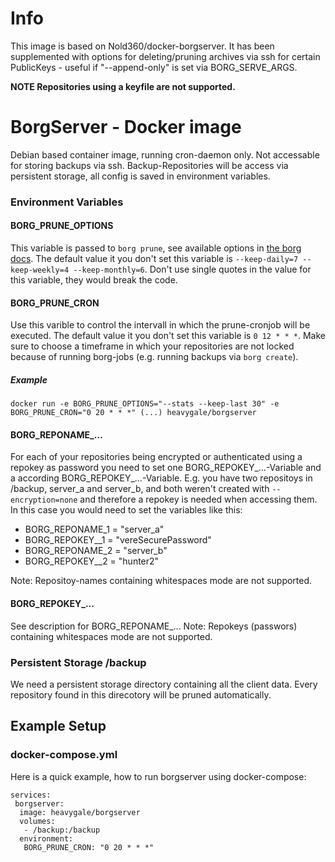 # Info
This image is based on Nold360/docker-borgserver. It has been supplemented with options for deleting/pruning archives via ssh for certain PublicKeys - useful if "--append-only" is set via BORG_SERVE_ARGS.

**NOTE Repositories using a keyfile are not supported.**

# BorgServer - Docker image
Debian based container image, running cron-daemon only. Not accessable for storing backups via ssh. Backup-Repositories will be access via persistent storage, all config is saved in environment variables.

### Environment Variables

#### BORG_PRUNE_OPTIONS
This variable is passed to `borg prune`, see available options in [the borg docs](https://borgbackup.readthedocs.io/en/stable/usage/prune.html). The default value it you don't set this variable is `--keep-daily=7 --keep-weekly=4 --keep-monthly=6`. Don't use single quotes in the value for this variable, they would break the code.

#### BORG_PRUNE_CRON
Use this varible to control the intervall in which the prune-cronjob will be executed. The default value it you don't set this variable is `0 12 * * *`. Make sure to choose a timeframe in which your repositories are not locked because of running borg-jobs (e.g. running backups via `borg create`).

##### Example
```
docker run -e BORG_PRUNE_OPTIONS="--stats --keep-last 30" -e BORG_PRUNE_CRON="0 20 * * *" (...) heavygale/borgserver
```

#### BORG_REPONAME_...
For each of your repositories being encrypted or authenticated using a repokey as password you need to set one  BORG_REPOKEY_...-Variable and a according BORG_REPOKEY_...-Variable.
E.g. you have two repositoys in /backup, server_a and server_b, and both weren't created with `--encryption=none` and therefore a repokey is needed when accessing them. In this case you would need to set the variables like this:
* BORG_REPONAME_1 = "server_a"
* BORG_REPOKEY__1 = "vereSecurePassword"
* BORG_REPONAME_2 = "server_b"
* BORG_REPOKEY__2 = "hunter2"

Note: Repositoy-names containing whitespaces mode are not supported.

#### BORG_REPOKEY_...
See description for BORG_REPONAME_...
Note: Repokeys (passwors) containing whitespaces mode are not supported.


### Persistent Storage /backup
We need a persistent storage directory containing all the client data. Every repository found in this direcotory will be pruned automatically.

## Example Setup
### docker-compose.yml
Here is a quick example, how to run borgserver using docker-compose:
```
services:
 borgserver:
  image: heavygale/borgserver
  volumes:
   - /backup:/backup
  environment:
   BORG_PRUNE_CRON: "0 20 * * *"
```
